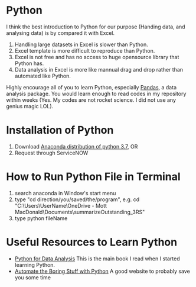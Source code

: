 # Python
I think the best introduction to Python for our purpose (Handing data, and analysing data) is by compared it with Excel.

1. Handling large datasets in Excel is slower than Python.
2. Excel template is more difficult to reproduce than Python.
3. Excel is not free and has no access to huge opensource library that Python has.
4. Data analysis in Excel is more like mannual drag and drop rather than automated like Python.

Highly encourage all of you to learn Python, especially [Pandas](https://pandas.pydata.org/), a data analysis package. You would learn enough to read codes in my repository within weeks (Yes. My codes are not rocket science. I did not use any genius magic LOL).

# Installation of Python
1. Download [Anaconda distribution of python 3.7](https://www.anaconda.com/distribution/), OR
2. Request through ServiceNOW

# How to Run Python File in Terminal
1. search anaconda in Window's start menu
2. type "cd direction/you/saved/the/program", e.g. cd "C:\Users\UserName\OneDrive - Mott MacDonald\Documents\summarizeOutstanding_3RS"
3. type python fileName

# Useful Resources to Learn Python
* [Python for Data Analysis](https://www.oreilly.com/library/view/python-for-data/9781491957653/)
  This is the main book I read when I started learning Python.
* [Automate the Boring Stuff with Python](https://automatetheboringstuff.com/)
  A good website to probably save you some time
